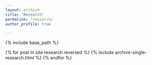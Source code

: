 ```yaml
---
layout: archive
title: "Research"
permalink: /research/
author_profile: true

---
```


{% include base_path %}

{% for post in site.research reversed %}
  {% include archive-single-research.html %}
{% endfor %}

